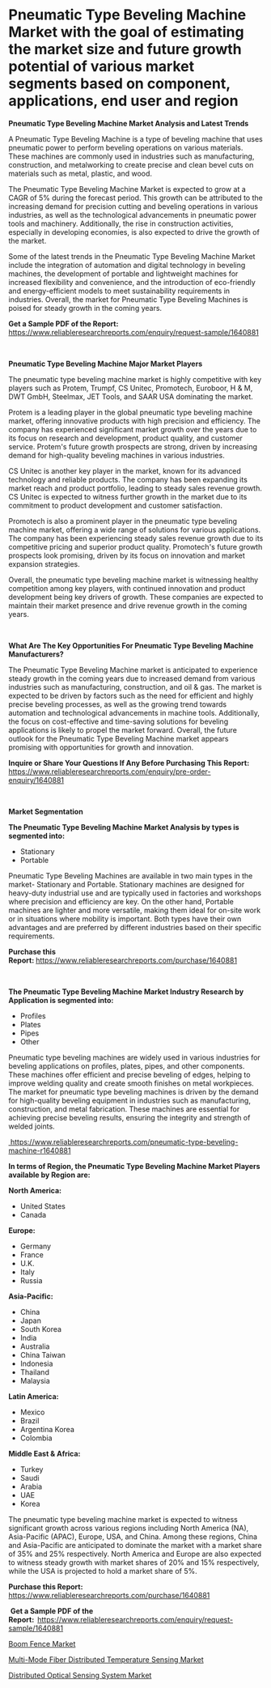 <p><h1>Pneumatic Type Beveling Machine Market with the goal of estimating the market size and future growth potential of various market segments based on component, applications, end user and region</h1></p><p><strong>Pneumatic Type Beveling Machine Market Analysis and Latest Trends</strong></p>
<p><p>A Pneumatic Type Beveling Machine is a type of beveling machine that uses pneumatic power to perform beveling operations on various materials. These machines are commonly used in industries such as manufacturing, construction, and metalworking to create precise and clean bevel cuts on materials such as metal, plastic, and wood.</p><p>The Pneumatic Type Beveling Machine Market is expected to grow at a CAGR of 5% during the forecast period. This growth can be attributed to the increasing demand for precision cutting and beveling operations in various industries, as well as the technological advancements in pneumatic power tools and machinery. Additionally, the rise in construction activities, especially in developing economies, is also expected to drive the growth of the market.</p><p>Some of the latest trends in the Pneumatic Type Beveling Machine Market include the integration of automation and digital technology in beveling machines, the development of portable and lightweight machines for increased flexibility and convenience, and the introduction of eco-friendly and energy-efficient models to meet sustainability requirements in industries. Overall, the market for Pneumatic Type Beveling Machines is poised for steady growth in the coming years.</p></p>
<p><strong>Get a Sample PDF of the Report:&nbsp;</strong> <a href="https://www.reliableresearchreports.com/enquiry/request-sample/1640881">https://www.reliableresearchreports.com/enquiry/request-sample/1640881</a></p>
<p>&nbsp;</p>
<p><strong>Pneumatic Type Beveling Machine Major Market Players</strong></p>
<p><p>The pneumatic type beveling machine market is highly competitive with key players such as Protem, Trumpf, CS Unitec, Promotech, Euroboor, H & M, DWT GmbH, Steelmax, JET Tools, and SAAR USA dominating the market. </p><p>Protem is a leading player in the global pneumatic type beveling machine market, offering innovative products with high precision and efficiency. The company has experienced significant market growth over the years due to its focus on research and development, product quality, and customer service. Protem's future growth prospects are strong, driven by increasing demand for high-quality beveling machines in various industries.</p><p>CS Unitec is another key player in the market, known for its advanced technology and reliable products. The company has been expanding its market reach and product portfolio, leading to steady sales revenue growth. CS Unitec is expected to witness further growth in the market due to its commitment to product development and customer satisfaction.</p><p>Promotech is also a prominent player in the pneumatic type beveling machine market, offering a wide range of solutions for various applications. The company has been experiencing steady sales revenue growth due to its competitive pricing and superior product quality. Promotech's future growth prospects look promising, driven by its focus on innovation and market expansion strategies.</p><p>Overall, the pneumatic type beveling machine market is witnessing healthy competition among key players, with continued innovation and product development being key drivers of growth. These companies are expected to maintain their market presence and drive revenue growth in the coming years.</p></p>
<p>&nbsp;</p>
<p><strong>What Are The Key Opportunities For Pneumatic Type Beveling Machine Manufacturers?</strong></p>
<p><p>The Pneumatic Type Beveling Machine market is anticipated to experience steady growth in the coming years due to increased demand from various industries such as manufacturing, construction, and oil & gas. The market is expected to be driven by factors such as the need for efficient and highly precise beveling processes, as well as the growing trend towards automation and technological advancements in machine tools. Additionally, the focus on cost-effective and time-saving solutions for beveling applications is likely to propel the market forward. Overall, the future outlook for the Pneumatic Type Beveling Machine market appears promising with opportunities for growth and innovation.</p></p>
<p><strong>Inquire or Share Your Questions If Any Before Purchasing This Report:</strong> <a href="https://www.reliableresearchreports.com/enquiry/pre-order-enquiry/1640881">https://www.reliableresearchreports.com/enquiry/pre-order-enquiry/1640881</a></p>
<p>&nbsp;</p>
<p><strong>Market Segmentation</strong></p>
<p><strong>The Pneumatic Type Beveling Machine Market Analysis by types is segmented into:</strong></p>
<p><ul><li>Stationary</li><li>Portable</li></ul></p>
<p><p>Pneumatic Type Beveling Machines are available in two main types in the market- Stationary and Portable. Stationary machines are designed for heavy-duty industrial use and are typically used in factories and workshops where precision and efficiency are key. On the other hand, Portable machines are lighter and more versatile, making them ideal for on-site work or in situations where mobility is important. Both types have their own advantages and are preferred by different industries based on their specific requirements.</p></p>
<p><strong>Purchase this Report:&nbsp;</strong><a href="https://www.reliableresearchreports.com/purchase/1640881">https://www.reliableresearchreports.com/purchase/1640881</a></p>
<p>&nbsp;</p>
<p><strong>The Pneumatic Type Beveling Machine Market Industry Research by Application is segmented into:</strong></p>
<p><ul><li>Profiles</li><li>Plates</li><li>Pipes</li><li>Other</li></ul></p>
<p><p>Pneumatic type beveling machines are widely used in various industries for beveling applications on profiles, plates, pipes, and other components. These machines offer efficient and precise beveling of edges, helping to improve welding quality and create smooth finishes on metal workpieces. The market for pneumatic type beveling machines is driven by the demand for high-quality beveling equipment in industries such as manufacturing, construction, and metal fabrication. These machines are essential for achieving precise beveling results, ensuring the integrity and strength of welded joints.</p></p>
<p><a href="https://www.reliableresearchreports.com/pneumatic-type-beveling-machine-r1640881">&nbsp;https://www.reliableresearchreports.com/pneumatic-type-beveling-machine-r1640881</a></p>
<p><strong>In terms of Region, the Pneumatic Type Beveling Machine Market Players available by Region are:</strong></p>
<p>
    <p> <strong> North America: </strong>
        <ul>
            <li>United States</li>
            <li>Canada</li>
        </ul>
        </p> 
    <p> <strong> Europe: </strong>
        <ul>
            <li>Germany</li>
            <li>France</li>
            <li>U.K.</li>
            <li>Italy</li>
            <li>Russia</li>
        </ul>
        </p> 
    <p> <strong> Asia-Pacific: </strong>
        <ul>
            <li>China</li>
            <li>Japan</li>
            <li>South Korea</li>
            <li>India</li>
            <li>Australia</li>
            <li>China Taiwan</li>
            <li>Indonesia</li>
            <li>Thailand</li>
            <li>Malaysia</li>
        </ul>
        </p> 
    <p> <strong> Latin America: </strong>
        <ul>
            <li>Mexico</li>
            <li>Brazil</li>
            <li>Argentina Korea</li>
            <li>Colombia</li>
        </ul>
        </p> 
    <p> <strong> Middle East & Africa: </strong>
        <ul>
            <li>Turkey</li>
            <li>Saudi</li>
            <li>Arabia</li>
            <li>UAE</li>
            <li>Korea</li>
        </ul>
    </p>
    </p>
<p><p>The pneumatic type beveling machine market is expected to witness significant growth across various regions including North America (NA), Asia-Pacific (APAC), Europe, USA, and China. Among these regions, China and Asia-Pacific are anticipated to dominate the market with a market share of 35% and 25% respectively. North America and Europe are also expected to witness steady growth with market shares of 20% and 15% respectively, while the USA is projected to hold a market share of 5%.</p></p>
<p><strong>Purchase this Report: </strong><a href="https://www.reliableresearchreports.com/purchase/1640881">https://www.reliableresearchreports.com/purchase/1640881</a></p>
<p>&nbsp;<strong>Get a Sample PDF of the Report:&nbsp;&nbsp;</strong><a href="https://www.reliableresearchreports.com/enquiry/request-sample/1640881">https://www.reliableresearchreports.com/enquiry/request-sample/1640881</a></p>
<p><strong></strong></p>
<p><p><a href="https://view.publitas.com/reportprime-1/boom-fence-market-size-reveals-the-best-marketing-channels-in-global-industry/">Boom Fence Market</a></p><p><a href="https://github.com/changoleonlaverguenzanoexiste/Market-Research-Report-List-3/blob/main/multi-mode-fiber-distributed-temperature-sensing-market.md">Multi-Mode Fiber Distributed Temperature Sensing Market</a></p><p><a href="https://github.com/tamvrosiya/Market-Research-Report-List-4/blob/main/distributed-optical-sensing-system-market.md">Distributed Optical Sensing System Market</a></p></p>